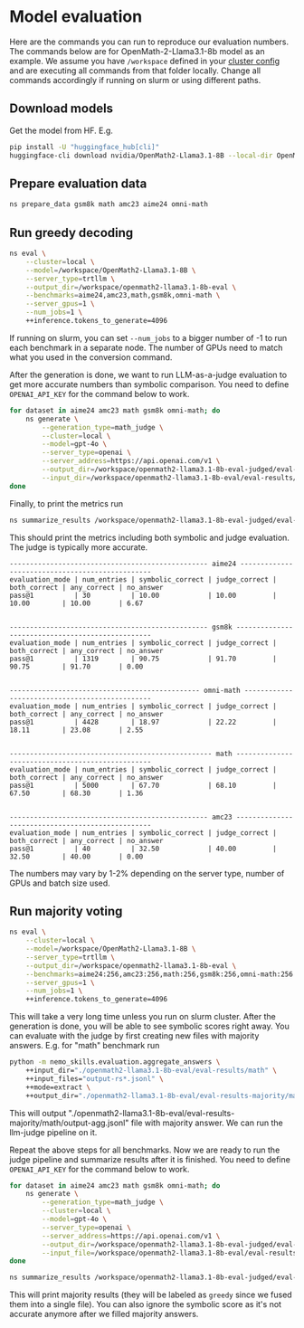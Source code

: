 # Model evaluation

Here are the commands you can run to reproduce our evaluation numbers.
The commands below are for OpenMath-2-Llama3.1-8b model as an example.
We assume you have `/workspace` defined in your [cluster config](../../basics/cluster-configs.md) and are
executing all commands from that folder locally. Change all commands accordingly
if running on slurm or using different paths.

## Download models

Get the model from HF. E.g.

```bash
pip install -U "huggingface_hub[cli]"
huggingface-cli download nvidia/OpenMath2-Llama3.1-8B --local-dir OpenMath2-Llama3.1-8B
```

## Prepare evaluation data

```bash
ns prepare_data gsm8k math amc23 aime24 omni-math
```

## Run greedy decoding

```bash
ns eval \
    --cluster=local \
    --model=/workspace/OpenMath2-Llama3.1-8B \
    --server_type=trtllm \
    --output_dir=/workspace/openmath2-llama3.1-8b-eval \
    --benchmarks=aime24,amc23,math,gsm8k,omni-math \
    --server_gpus=1 \
    --num_jobs=1 \
    ++inference.tokens_to_generate=4096
```

If running on slurm, you can set `--num_jobs` to a bigger number of -1 to run
each benchmark in a separate node. The number of GPUs need to match what you used
in the conversion command.

After the generation is done, we want to run LLM-as-a-judge evaluation to get more
accurate numbers than symbolic comparison. You need to define `OPENAI_API_KEY` for
the command below to work.

```bash
for dataset in aime24 amc23 math gsm8k omni-math; do
    ns generate \
        --generation_type=math_judge \
        --cluster=local \
        --model=gpt-4o \
        --server_type=openai \
        --server_address=https://api.openai.com/v1 \
        --output_dir=/workspace/openmath2-llama3.1-8b-eval-judged/eval-results/${dataset} \
        --input_dir=/workspace/openmath2-llama3.1-8b-eval/eval-results/${dataset}
done
```

Finally, to print the metrics run

```bash
ns summarize_results /workspace/openmath2-llama3.1-8b-eval-judged/eval-results --cluster local
```

This should print the metrics including both symbolic and judge evaluation. The judge is typically more accurate.

```
------------------------------------------------- aime24 ------------------------------------------------
evaluation_mode | num_entries | symbolic_correct | judge_correct | both_correct | any_correct | no_answer
pass@1          | 30          | 10.00            | 10.00         | 10.00        | 10.00       | 6.67


------------------------------------------------- gsm8k -------------------------------------------------
evaluation_mode | num_entries | symbolic_correct | judge_correct | both_correct | any_correct | no_answer
pass@1          | 1319        | 90.75            | 91.70         | 90.75        | 91.70       | 0.00


----------------------------------------------- omni-math -----------------------------------------------
evaluation_mode | num_entries | symbolic_correct | judge_correct | both_correct | any_correct | no_answer
pass@1          | 4428        | 18.97            | 22.22         | 18.11        | 23.08       | 2.55


-------------------------------------------------- math -------------------------------------------------
evaluation_mode | num_entries | symbolic_correct | judge_correct | both_correct | any_correct | no_answer
pass@1          | 5000        | 67.70            | 68.10         | 67.50        | 68.30       | 1.36


------------------------------------------------- amc23 -------------------------------------------------
evaluation_mode | num_entries | symbolic_correct | judge_correct | both_correct | any_correct | no_answer
pass@1          | 40          | 32.50            | 40.00         | 32.50        | 40.00       | 0.00
```

The numbers may vary by 1-2% depending on the server type, number of GPUs and batch size used.

## Run majority voting

```bash
ns eval \
    --cluster=local \
    --model=/workspace/OpenMath2-Llama3.1-8B \
    --server_type=trtllm \
    --output_dir=/workspace/openmath2-llama3.1-8b-eval \
    --benchmarks=aime24:256,amc23:256,math:256,gsm8k:256,omni-math:256 \
    --server_gpus=1 \
    --num_jobs=1 \
    ++inference.tokens_to_generate=4096
```

This will take a very long time unless you run on slurm cluster. After the generation is done, you will be able
to see symbolic scores right away. You can evaluate with the judge by first creating new files with majority
answers. E.g. for "math" benchmark run

```bash
python -m nemo_skills.evaluation.aggregate_answers \
    ++input_dir="./openmath2-llama3.1-8b-eval/eval-results/math" \
    ++input_files="output-rs*.jsonl" \
    ++mode=extract \
    ++output_dir="./openmath2-llama3.1-8b-eval/eval-results-majority/math"
```

This will output "./openmath2-llama3.1-8b-eval/eval-results-majority/math/output-agg.jsonl" file with majority answer. We can run the llm-judge pipeline on it.


Repeat the above steps for all benchmarks. Now we are ready to run the judge pipeline and summarize results
after it is finished. You need to define `OPENAI_API_KEY` for the command below to work.

```bash
for dataset in aime24 amc23 math gsm8k omni-math; do
    ns generate \
        --generation_type=math_judge \
        --cluster=local \
        --model=gpt-4o \
        --server_type=openai \
        --server_address=https://api.openai.com/v1 \
        --output_dir=/workspace/openmath2-llama3.1-8b-eval-judged/eval-results-majority/${dataset} \
        --input_file=/workspace/openmath2-llama3.1-8b-eval/eval-results-majority/${dataset}/output-agg.jsonl
done
```

```bash
ns summarize_results /workspace/openmath2-llama3.1-8b-eval-judged/eval-results-majority --cluster local
```

This will print majority results (they will be labeled as `greedy` since we fused them into a single file).
You can also ignore the symbolic score as it's not accurate anymore after we filled majority answers.
